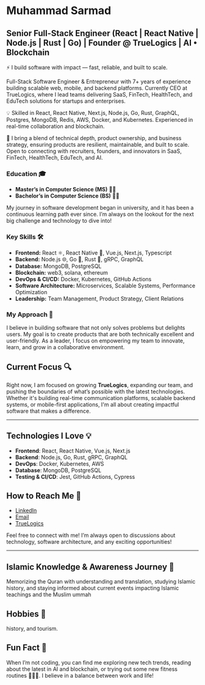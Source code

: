 

# Muhammad Sarmad
## Senior Full-Stack Engineer (React | React Native | Node.js | Rust | Go) | Founder @ TrueLogics | AI • Blockchain
⚡ I build software with impact — fast, reliable, and built to scale.

Full-Stack Software Engineer & Entrepreneur with 7+ years of experience building scalable web, mobile, and backend platforms. Currently CEO at TrueLogics, where I lead teams delivering SaaS, FinTech, HealthTech, and EduTech solutions for startups and enterprises.

💡 Skilled in React, React Native, Next.js, Node.js, Go, Rust, GraphQL, Postgres, MongoDB, Redis, AWS, Docker, and Kubernetes. Experienced in real-time collaboration and blockchain.

🤝 I bring a blend of technical depth, product ownership, and business strategy, ensuring products are resilient, maintainable, and built to scale. Open to connecting with recruiters, founders, and innovators in SaaS, FinTech, HealthTech, EduTech, and AI.

### Education 🎓

- **Master’s in Computer Science (MS)** 🧑‍🎓
- **Bachelor’s in Computer Science (BS)** 🧑‍🎓

My journey in software development began in university, and it has been a continuous learning path ever since. I’m always on the lookout for the next big challenge and technology to dive into!

### Key Skills 🛠️

- **Frontend:** React ⚛️, React Native 📱, Vue.js, Next.js, Typescript
- **Backend:** Node.js 🌐, Go 🦘, Rust 🦀, gRPC, GraphQL
- **Database:** MongoDB, PostgreSQL
- **Blockchain:** web3, solana, ethereum
- **DevOps & CI/CD:** Docker, Kubernetes, GitHub Actions
- **Software Architecture:** Microservices, Scalable Systems, Performance Optimization
- **Leadership:** Team Management, Product Strategy, Client Relations

### My Approach 🚀

I believe in building software that not only solves problems but delights users. My goal is to create products that are both technically excellent and user-friendly. As a leader, I focus on empowering my team to innovate, learn, and grow in a collaborative environment.

## Current Focus 🔍

Right now, I am focused on growing **TrueLogics**, expanding our team, and pushing the boundaries of what’s possible with the latest technologies. Whether it's building real-time communication platforms, scalable backend systems, or mobile-first applications, I'm all about creating impactful software that makes a difference.

---

## Technologies I Love 💡

- **Frontend**: React, React Native, Vue.js, Next.js
- **Backend**: Node.js, Go, Rust, gRPC, GraphQL
- **DevOps**: Docker, Kubernetes, AWS
- **Database**: MongoDB, PostgreSQL
- **Testing & CI/CD**: Jest, GitHub Actions, Cypress

## How to Reach Me 📧

- [LinkedIn](https://www.linkedin.com/in/muhammad-sarmad/)
- [Email](mailto:muhammadsarmad24@gmail.com)
- [TrueLogics](mailto:ceo@truelogics.io)

Feel free to connect with me! I’m always open to discussions about technology, software architecture, and any exciting opportunities!

---

## Islamic Knowledge & Awareness Journey 🕋

 Memorizing the Quran with understanding and translation, studying Islamic history, and staying informed about current events impacting Islamic teachings and the Muslim ummah

## Hobbies 🌱

history, and tourism.

## Fun Fact 🎉

When I’m not coding, you can find me exploring new tech trends, reading about the latest in AI and blockchain, or trying out some new fitness routines 🏃‍♂️💪. I believe in a balance between work and life!

